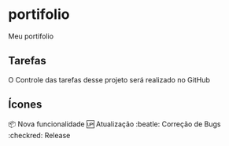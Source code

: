 # portifolio
Meu portifolio
## Tarefas
O Controle das tarefas desse projeto será realizado no GitHub 

## Ícones
:package: Nova funcionalidade
:up: Atualização
:beatle: Correção de Bugs
:checkred: Release




